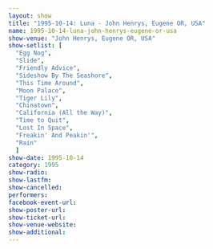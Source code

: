 ```yaml
---
layout: show
title: "1995-10-14: Luna - John Henrys, Eugene OR, USA"
name: 1995-10-14-luna-john-henrys-eugene-or-usa
show-venue: "John Henrys, Eugene OR, USA"
show-setlist: [
  "Egg Nog",
  "Slide",
  "Friendly Advice",
  "Sideshow By The Seashore",
  "This Time Around",
  "Moon Palace",
  "Tiger Lily",
  "Chinatown",
  "California (All the Way)",
  "Time to Quit",
  "Lost In Space",
  "Freakin' And Peakin'",
  "Rain"
  ]
show-date: 1995-10-14
category: 1995
show-radio: 
show-lastfm: 
show-cancelled: 
performers: 
facebook-event-url: 
show-poster-url: 
show-ticket-url: 
show-venue-website: 
show-additional: 
---
```


